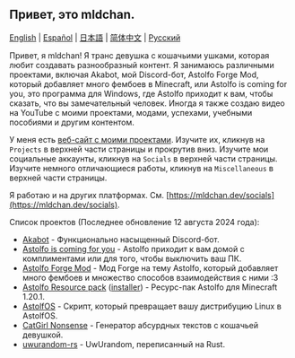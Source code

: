 ## Привет, это mldchan.

[English](https://github.com/mldchan/mldchan/blob/main//README.md) | [Español](https://github.com/mldchan/mldchan/blob/main//README_ES.md) | [日本語](https://github.com/mldchan/mldchan/blob/main//README_JA.md) | [简体中文](https://github.com/mldchan/mldchan/blob/main//README_CN.md) | [Русский](https://github.com/mldchan/mldchan/blob/main//README_RU.md)

Привет, я mldchan! Я транс девушка с кошачьими ушками, которая любит создавать разнообразный контент. Я занимаюсь различными проектами, включая Akabot, мой Discord-бот, Astolfo Forge Mod, который добавляет много фембоев в Minecraft, или Astolfo is coming for you, это программа для Windows, где Astolfo приходит к вам, чтобы сказать, что вы замечательный человек. Иногда я также создаю видео на YouTube с моими проектами, модами, успехами, учебными пособиями и другим контентом.

У меня есть [веб-сайт с моими проектами](https://mldchan.dev/). Изучите их, кликнув на `Projects` в верхней части страницы и прокрутив вниз. Изучите мои социальные аккаунты, кликнув на `Socials` в верхней части страницы. Изучите немного отличающиеся работы, кликнув на `Miscellaneous` в верхней части страницы.

Я работаю и на других платформах. См. [https://mldchan.dev/socials](https://mldchan.dev/socials).

Список проектов (Последнее обновление 12 августа 2024 года):

- [Akabot](https://mldchan.dev/project/akabot) - Функционально насыщенный Discord-бот.
- [Astolfo is coming for you](https://github.com/mldchan/AstolfoIsComingForYou/releases) - Astolfo приходит к вам домой с комплиментами или для того, чтобы выключить ваш ПК.
- [Astolfo Forge Mod](https://github.com/mldchan/AstolfoForge/releases) - Мод Forge на тему Astolfo, который добавляет много фембоев и множество способов взаимодействия с ними :3
- [Astolfo Resource pack](https://github.com/mldchan/AstolfoResourcePack) ([installer](https://github.com/mldchan/AstolfoResourcePackInstaller/releases/)) - Ресурс-пак Astolfo для Minecraft 1.20.1.
- [AstolfOS](https://github.com/mldchan/AstolfOS/wiki/) - Скрипт, который превращает вашу дистрибуцию Linux в AstolfOS.
- [CatGirl Nonsense](https://mldchan.dev/project/catgirlnonsense/) - Генератор абсурдных текстов с кошачьей девушкой.
- [uwurandom-rs](https://github.com/mldchan/uwurandom-rs/) - UwUrandom, переписанный на Rust.